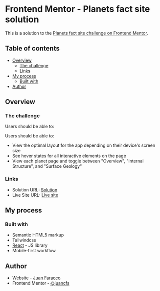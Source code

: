 # Frontend Mentor - Planets fact site solution

This is a solution to the [Planets fact site challenge on Frontend Mentor](https://www.frontendmentor.io/challenges/planets-fact-site-gazqN8w_f).

## Table of contents

- [Overview](#overview)
  - [The challenge](#the-challenge)
  - [Links](#links)
- [My process](#my-process)
  - [Built with](#built-with)
- [Author](#author)

## Overview

### The challenge

Users should be able to:

Users should be able to:

- View the optimal layout for the app depending on their device's screen size
- See hover states for all interactive elements on the page
- View each planet page and toggle between "Overview", "Internal Structure", and "Surface Geology"

### Links

- Solution URL: [Solution](https://www.frontendmentor.io/solutions/planets-fact-site-using-reactjs-tailwindcss-FPZK-1bCH)
- Live Site URL: [Live site](https://juancfs.github.io/planets-fact-site/)

## My process

### Built with

- Semantic HTML5 markup
- Tailwindcss
- [React](https://reactjs.org/) - JS library
- Mobile-first workflow

## Author

- Website - [Juan Faracco](https://github.com/juancfs)
- Frontend Mentor - [@juancfs](https://www.frontendmentor.io/profile/juancfs)